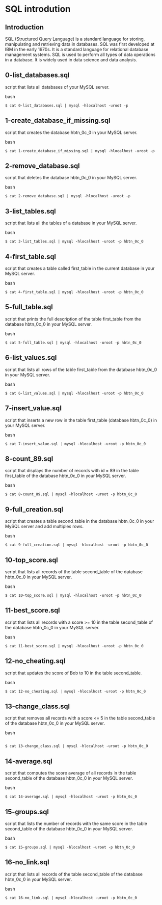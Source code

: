 # SQL introdution 

## Introduction

SQL (Structured Query Language) is a standard language for storing, manipulating and retrieving data in databases. SQL was first developed at IBM in the early 1970s. It is a standard language for relational database management systems. SQL is used to perform all types of data operations in a database. It is widely used in data science and data analysis.

## 0-list_databases.sql

script that lists all databases of your MySQL server.

bash
```
$ cat 0-list_databases.sql | mysql -hlocalhost -uroot -p
```

## 1-create_database_if_missing.sql

script that creates the database hbtn_0c_0 in your MySQL server.

bash
```
$ cat 1-create_database_if_missing.sql | mysql -hlocalhost -uroot -p
```

## 2-remove_database.sql

script that deletes the database hbtn_0c_0 in your MySQL server.

bash
```
$ cat 2-remove_database.sql | mysql -hlocalhost -uroot -p
```

## 3-list_tables.sql

script that lists all the tables of a database in your MySQL server.

bash
```
$ cat 3-list_tables.sql | mysql -hlocalhost -uroot -p hbtn_0c_0
```

## 4-first_table.sql

script that creates a table called first_table in the current database in your MySQL server.

bash
```
$ cat 4-first_table.sql | mysql -hlocalhost -uroot -p hbtn_0c_0
```

## 5-full_table.sql

script that prints the full description of the table first_table from the database hbtn_0c_0 in your MySQL server.

bash
```
$ cat 5-full_table.sql | mysql -hlocalhost -uroot -p hbtn_0c_0
```

## 6-list_values.sql

script that lists all rows of the table first_table from the database hbtn_0c_0 in your MySQL server.

bash
```
$ cat 6-list_values.sql | mysql -hlocalhost -uroot -p hbtn_0c_0
```

## 7-insert_value.sql

script that inserts a new row in the table first_table (database hbtn_0c_0) in your MySQL server.

bash
```
$ cat 7-insert_value.sql | mysql -hlocalhost -uroot -p hbtn_0c_0
```

## 8-count_89.sql

script that displays the number of records with id = 89 in the table first_table of the database hbtn_0c_0 in your MySQL server.

bash
```
$ cat 8-count_89.sql | mysql -hlocalhost -uroot -p hbtn_0c_0
```

## 9-full_creation.sql

script that creates a table second_table in the database hbtn_0c_0 in your MySQL server and add multiples rows.

bash
```
$ cat 9-full_creation.sql | mysql -hlocalhost -uroot -p hbtn_0c_0
```

## 10-top_score.sql

script that lists all records of the table second_table of the database hbtn_0c_0 in your MySQL server.

bash
```
$ cat 10-top_score.sql | mysql -hlocalhost -uroot -p hbtn_0c_0
```

## 11-best_score.sql

script that lists all records with a score >= 10 in the table second_table of the database hbtn_0c_0 in your MySQL server.

bash
```
$ cat 11-best_score.sql | mysql -hlocalhost -uroot -p hbtn_0c_0
```

## 12-no_cheating.sql

script that updates the score of Bob to 10 in the table second_table.

bash
```
$ cat 12-no_cheating.sql | mysql -hlocalhost -uroot -p hbtn_0c_0
```

## 13-change_class.sql

script that removes all records with a score <= 5 in the table second_table of the database hbtn_0c_0 in your MySQL server.

bash
```

$ cat 13-change_class.sql | mysql -hlocalhost -uroot -p hbtn_0c_0
```

## 14-average.sql

script that computes the score average of all records in the table second_table of the database hbtn_0c_0 in your MySQL server.

bash
```
$ cat 14-average.sql | mysql -hlocalhost -uroot -p hbtn_0c_0
```

## 15-groups.sql

script that lists the number of records with the same score in the table second_table of the database hbtn_0c_0 in your MySQL server.

bash
```
$ cat 15-groups.sql | mysql -hlocalhost -uroot -p hbtn_0c_0
```

## 16-no_link.sql

script that lists all records of the table second_table of the database hbtn_0c_0 in your MySQL server.

bash
```
$ cat 16-no_link.sql | mysql -hlocalhost -uroot -p hbtn_0c_0
```
